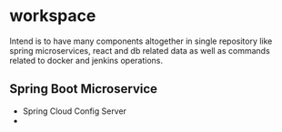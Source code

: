 # workspace
Intend is to have many components altogether in single repository like spring microservices, react and db related data as well as commands related to docker and jenkins operations.

## Spring Boot Microservice
* Spring Cloud Config Server
* 
